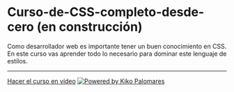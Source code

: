 # Curso-de-CSS-completo-desde-cero (en construcción)
Como desarrollador web es importante tener un buen conocimiento en CSS. En este curso vas aprender todo lo necesario para dominar este lenguaje de estilos.

----------

[Hacer el curso en vídeo](https://kikopalomares.com/cursos/css)
[![Powered by Kiko Palomares](https://img.shields.io/badge/-Powered%20by%20Kiko%20Palomares-red)](https://kikopalomares.com/)
